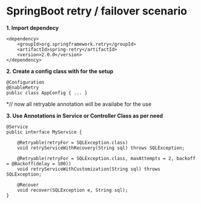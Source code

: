 # SpringBoot retry / failover scenario

**1. Import dependecy**
```
<dependency>
    <groupId>org.springframework.retry</groupId>
    <artifactId>spring-retry</artifactId>
    <version>2.0.0</version>
</dependency>
```

**2. Create a config class with for the setup**
```
@Configuration
@EnableRetry
public class AppConfig { ... }
```
*// now all retryable annotation will be availabe for the use

**3. Use Annotations in Service or Controller Class as per need**

```
@Service
public interface MyService { 

    @Retryable(retryFor = SQLException.class)
    void retryServiceWithRecovery(String sql) throws SQLException; 
    
    @Retryable(retryFor = SQLException.class, maxAttempts = 2, backoff = @Backoff(delay = 100))
    void retryServiceWithCustomization(String sql) throws SQLException;

    @Recover
    void recover(SQLException e, String sql); 
}
```


